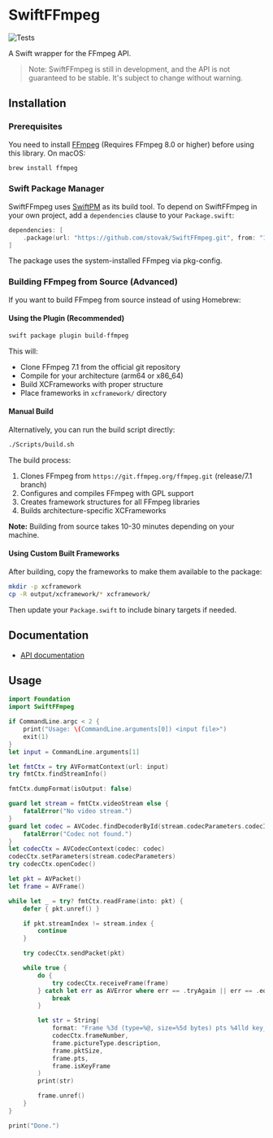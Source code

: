 # SwiftFFmpeg

![Tests](https://github.com/stovak/SwiftFFMpeg/actions/workflows/tests.yml/badge.svg)

A Swift wrapper for the FFmpeg API.

> Note: SwiftFFmpeg is still in development, and the API is not guaranteed to be stable. It's subject to change without warning.

## Installation

### Prerequisites

You need to install [FFmpeg](http://ffmpeg.org/) (Requires FFmpeg 8.0 or higher) before using this library. On macOS:

```bash
brew install ffmpeg
```

### Swift Package Manager

SwiftFFmpeg uses [SwiftPM](https://swift.org/package-manager/) as its build tool. To depend on SwiftFFmpeg in your own project, add a `dependencies` clause to your `Package.swift`:

```swift
dependencies: [
    .package(url: "https://github.com/stovak/SwiftFFmpeg.git", from: "1.0.1")
]
```

The package uses the system-installed FFmpeg via pkg-config.

### Building FFmpeg from Source (Advanced)

If you want to build FFmpeg from source instead of using Homebrew:

#### Using the Plugin (Recommended)

```bash
swift package plugin build-ffmpeg
```

This will:
- Clone FFmpeg 7.1 from the official git repository
- Compile for your architecture (arm64 or x86_64)
- Build XCFrameworks with proper structure
- Place frameworks in `xcframework/` directory

#### Manual Build

Alternatively, you can run the build script directly:

```bash
./Scripts/build.sh
```

The build process:
1. Clones FFmpeg from `https://git.ffmpeg.org/ffmpeg.git` (release/7.1 branch)
2. Configures and compiles FFmpeg with GPL support
3. Creates framework structures for all FFmpeg libraries
4. Builds architecture-specific XCFrameworks

**Note:** Building from source takes 10-30 minutes depending on your machine.

#### Using Custom Built Frameworks

After building, copy the frameworks to make them available to the package:

```bash
mkdir -p xcframework
cp -R output/xcframework/* xcframework/
```

Then update your `Package.swift` to include binary targets if needed.

## Documentation

- [API documentation](https://sunlubo.github.io/SwiftFFmpeg)

## Usage

```swift
import Foundation
import SwiftFFmpeg

if CommandLine.argc < 2 {
    print("Usage: \(CommandLine.arguments[0]) <input file>")
    exit(1)
}
let input = CommandLine.arguments[1]

let fmtCtx = try AVFormatContext(url: input)
try fmtCtx.findStreamInfo()

fmtCtx.dumpFormat(isOutput: false)

guard let stream = fmtCtx.videoStream else {
    fatalError("No video stream.")
}
guard let codec = AVCodec.findDecoderById(stream.codecParameters.codecId) else {
    fatalError("Codec not found.")
}
let codecCtx = AVCodecContext(codec: codec)
codecCtx.setParameters(stream.codecParameters)
try codecCtx.openCodec()

let pkt = AVPacket()
let frame = AVFrame()

while let _ = try? fmtCtx.readFrame(into: pkt) {
    defer { pkt.unref() }

    if pkt.streamIndex != stream.index {
        continue
    }

    try codecCtx.sendPacket(pkt)

    while true {
        do {
            try codecCtx.receiveFrame(frame)
        } catch let err as AVError where err == .tryAgain || err == .eof {
            break
        }

        let str = String(
            format: "Frame %3d (type=%@, size=%5d bytes) pts %4lld key_frame %d",
            codecCtx.frameNumber,
            frame.pictureType.description,
            frame.pktSize,
            frame.pts,
            frame.isKeyFrame
        )
        print(str)

        frame.unref()
    }
}

print("Done.")
```
